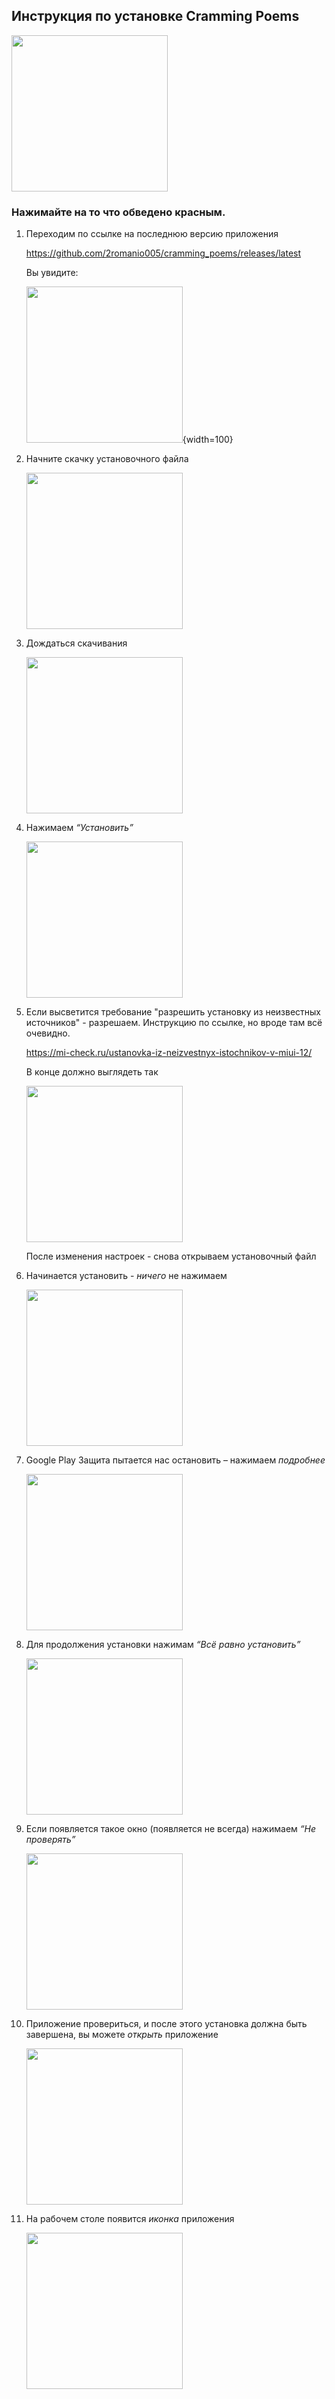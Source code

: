 ## Инструкция по установке Cramming Poems

[<img src="photo/latest.jpg" width="250"/>](photo/latest.jpg)

### Нажимайте на то что обведено красным.

1. Переходим по ссылке на последнюю версию приложения

	https://github.com/2romanio005/cramming_poems/releases/latest
	
	Вы увидите:
	
	[<img src="photo/latest.jpg" width="250"/>](photo/latest.jpg){width=100}

1. Начните скачку установочного файла

	[<img src="photo/latest.jpg" width="250"/>](photo/latest_start_load.jpg)

1. Дождаться скачивания

	[<img src="photo/latest_loading.jpg" width="250"/>](photo/latest_loading.jpg)

1. Нажимаем *“Установить”*

	[<img src="photo/click_install.jpg" width="250"/>](photo/click_install.jpg)

1. Если высветится требование "разрешить установку из неизвестных источников" - разрешаем. Инструкцию по ссылке, но вроде там всё очевидно.

	https://mi-check.ru/ustanovka-iz-neizvestnyx-istochnikov-v-miui-12/

	В конце должно выглядеть так
		
	[<img src="photo/permission_to_install_from_unknown_sources.jpg" width="250"/>](photo/permission_to_install_from_unknown_sources.jpg)
	
	После изменения настроек - снова открываем установочный файл


1. Начинается установить - *ничего* не нажимаем

	[<img src="photo/start_of_installation.jpg" width="250"/>](photo/start_of_installation.jpg)

1. Google Play Защита пытается нас остановить – нажимаем *подробнее*

	[<img src="photo/GooglePlay_defence_more_detailed.jpg" width="250"/>](photo/GooglePlay_defence_more_detailed.jpg)

1. Для продолжения установки нажимам *“Всё равно установить”*

	[<img src="photo/GooglePlay_defence_install_it_anyway.jpg" width="250"/>](photo/GooglePlay_defence_install_it_anyway.jpg)

1. Если появляется такое окно (появляется не всегда) нажимаем *“Не проверять”*

	[<img src="photo/GooglePlay_defence_do_not_check.jpg" width="250"/>](photo/GooglePlay_defence_do_not_check.jpg)

1. Приложение провериться, и после этого установка должна быть завершена, вы можете *открыть* приложение

	[<img src="photo/open.jpg" width="250"/>](photo/open.jpg)

1. На рабочем столе появится *иконка* приложения 

	[<img src="photo/icon.jpg" width="250"/>](photo/icon.jpg)
	

